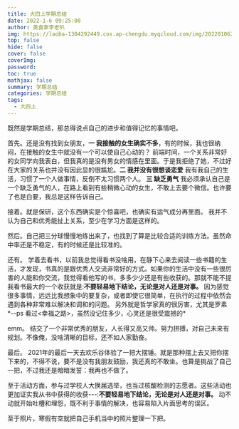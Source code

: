 ```yaml
---
title: 大四上学期总结
date: 2022-1-6 09:25:00
author: 美食家李老叭
img: https://laoba-1304292449.cos.ap-chengdu.myqcloud.com/img/20220106202505.png
top: false
hide: false
cover: false
coverImg: 
password: 
toc: true
mathjax: false
summary: 学期总结
categories: 学期总结
tags:
  - 大四上
---
```


既然是学期总结，那总得说点自己的进步和值得记忆的事情吧。

首先。还是没有找到女朋友，**一 我接触的女生确实不多**，有的时候，我也很纳闷，在接触的女生中就没有一个可以使自己心动的？ 前端时间，一个关系非常好的女同学向我表白，但我真的是没有男女的情感在里面。于是我拒绝了她，不过好在大家的关系也并没有因此显的很尴尬。**二 我并没有很想谈恋爱** 我有我自己的生活，习惯了一个人做事情，反倒不太习惯两个人。 **三 缺乏勇气**  我必须承认自己是一个缺乏勇气的人，在路上看到有些稍微心动的女生，不敢上去要个微信。也许要了也是白要，我总是这样告诉自己。

接着。就是保研，这个东西确实是个惊喜吧，也确实有运气成分再里面。 我并不认为自己和优秀能扯上关系，至少在学习方面是这样的。

然后。自己把三分球慢慢地练出来了，也找到了算是比较合适的训练方法。虽然命中率还是不稳定，有的时候还是比较准的。

还有。 学着去看书，以前我总觉得看书没啥用，在静下心来去阅读一些书籍的生活，才发现，书真的是跟优秀人交流非常好的方式。如果你的生活中没有一些很厉害的人能和你交流，我觉得看他写的书，多多少少还是有些收获的。那就不能不提我看书最大的一个收获就是:**不要轻易地下结论，无论是对人还是对事。** 因为感觉很多事情，远远比我想象中的要复杂，或者即使它很简单，在执行的过程中依然会遇到各种非常难以解决和调和的问题。 另外就是哲学家真的很厉害，尤其是罗素*--ps 看过<幸福之路>，虽然没记住多少，心灵还是很受震撼的*

emm。 结交了一个非常优秀的朋友，人长得又高又帅。努力拼搏，对自己未来有规划。不像俺，没啥清晰的目标，还不如人家勤奋。

最后。 2021年的最后一天去欢乐谷体验了一把大摆锤。就是那种摆上去又把你摆下来的，不得不说，要不是没有我朋友鼓励，我还真的不敢坐。也算是挑战了自己一把，不过我还是暗暗发誓：我再也不做了。

至于活动方面，参与过学校人大换届选举，也当过核酸检测的志愿者。这些活动也更加证实我从书中获得的收获---:**不要轻易地下结论，无论是对人还是对事。** 动不动就开始吐槽和埋怨，既不利于事情的解决，也容易陷入片面思考的误区。

至于照片，寒假有空就把自己手机当中的照片整理一下把。